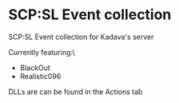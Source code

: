 # SCP:SL Event collection
SCP:SL Event collection for Kadava's server

Currently featuring:\
- BlackOut
- Realistic096

DLLs are can be found in the Actions tab
